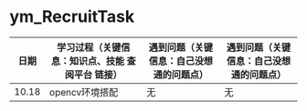 # ym_RecruitTask
日期  | 学习过程（关键信息：知识点、技能 查阅平台 链接）  |遇到问题（关键信息：自己没想通的问题点）|遇到问题（关键信息：自己没想通的问题点）
 ---- | ----- | ------  | ------
10.18 | opencv环境搭配| 无 |无

